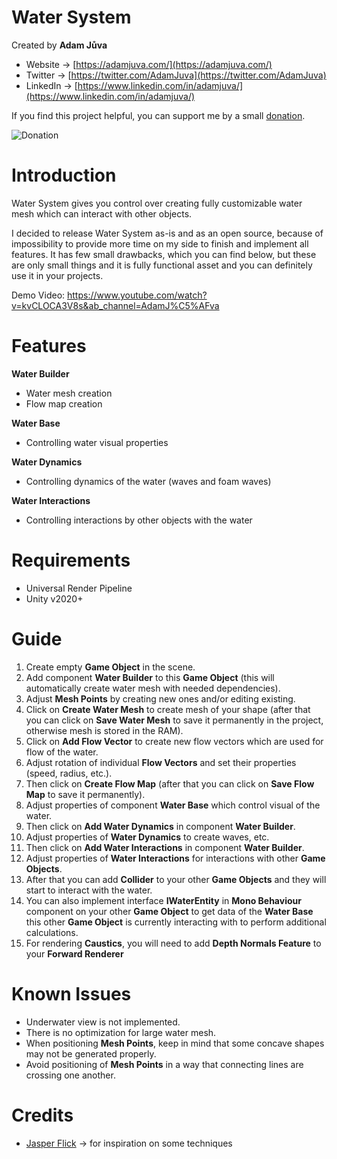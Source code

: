 # Water System
Created by **Adam Jůva**
- Website -> [https://adamjuva.com/](https://adamjuva.com/)
- Twitter -> [https://twitter.com/AdamJuva](https://twitter.com/AdamJuva)
- LinkedIn -> [https://www.linkedin.com/in/adamjuva/](https://www.linkedin.com/in/adamjuva/)

If you find this project helpful, you can support me by a small [donation](https://www.paypal.com/donate/?hosted_button_id=SWDA22AH63KWJ).

![Donation](https://adamjuva.com/wp-content/uploads/2020/07/Donation.png)

# Introduction

Water System gives you control over creating fully customizable water mesh which can interact with other objects.

I decided to release Water System as-is and as an open source, because of impossibility to provide more time on my side to finish and implement all features. It has few small drawbacks, which you can find below, but these are only small things and it is fully functional asset and you can definitely use it in your projects.

Demo Video: https://www.youtube.com/watch?v=kvCLOCA3V8s&ab_channel=AdamJ%C5%AFva

# Features
**Water Builder**
- Water mesh creation
- Flow map creation

**Water Base**
- Controlling water visual properties

**Water Dynamics**
- Controlling dynamics of the water (waves and foam waves)

**Water Interactions**
- Controlling interactions by other objects with the water

# Requirements
- Universal Render Pipeline
- Unity v2020+

# Guide
1. Create empty **Game Object** in the scene.
2. Add component **Water Builder** to this **Game Object** (this will automatically create water mesh with needed dependencies).
3. Adjust **Mesh Points** by creating new ones and/or editing existing.
4. Click on **Create Water Mesh** to create mesh of your shape (after that you can click on **Save Water Mesh** to save it permanently in the project, otherwise mesh is stored in the RAM).
5. Click on **Add Flow Vector** to create new flow vectors which are used for flow of the water.
6. Adjust rotation of individual **Flow Vectors** and set their properties (speed, radius, etc.).
7. Then click on **Create Flow Map** (after that you can click on **Save Flow Map** to save it permanently).
8. Adjust properties of component **Water Base** which control visual of the water.
9. Then click on **Add Water Dynamics** in component **Water Builder**.
10. Adjust properties of **Water Dynamics** to create waves, etc.
11. Then click on **Add Water Interactions** in component **Water Builder**.
12. Adjust properties of **Water Interactions** for interactions with other **Game Objects**.
13. After that you can add **Collider** to your other **Game Objects** and they will start to interact with the water.
14. You can also implement interface **IWaterEntity** in **Mono Behaviour** component on your other **Game Object** to get data of the **Water Base** this other **Game Object** is currently interacting with to perform additional calculations.
15. For rendering **Caustics**, you will need to add **Depth Normals Feature** to your **Forward Renderer**

# Known Issues
- Underwater view is not implemented.
- There is no optimization for large water mesh.
- When positioning **Mesh Points**, keep in mind that some concave shapes may not be generated properly.
- Avoid positioning of **Mesh Points** in a way that connecting lines are crossing one another.

# Credits
- [Jasper Flick](https://twitter.com/catlikecoding) -> for inspiration on some techniques
